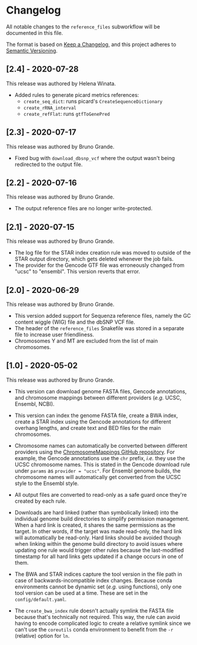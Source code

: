 # Changelog

All notable changes to the `reference_files` subworkflow will be documented in this file.

The format is based on [Keep a Changelog](https://keepachangelog.com/en/1.0.0/),
and this project adheres to [Semantic Versioning](https://semver.org/spec/v2.0.0.html).

## [2.4] - 2020-07-28

This release was authored by Helena Winata.

- Added rules to generate picard metrics references:
    - `create_seq_dict`: runs picard's `CreateSequenceDictionary`
    - `create_rRNA_interval`
    - `create_refFlat`: runs `gtfToGenePred`


## [2.3] - 2020-07-17

This release was authored by Bruno Grande.

- Fixed bug with `download_dbsnp_vcf` where the output wasn't being redirected to the output file.

## [2.2] - 2020-07-16

This release was authored by Bruno Grande.

- The output reference files are no longer write-protected. 

## [2.1] - 2020-07-15

This release was authored by Bruno Grande.

- The log file for the STAR index creation rule was moved to outside of the STAR output directory, which gets deleted whenever the job fails.
- The provider for the Gencode GTF file was erroneously changed from "ucsc" to "ensembl". This version reverts that error. 

## [2.0] - 2020-06-29

This release was authored by Bruno Grande.

- This version added support for Sequenza reference files, namely the GC content wiggle (WIG) file and the dbSNP VCF file.
- The header of the `reference_files` Snakefile was stored in a separate file to increase user friendliness.
- Chromosomes Y and MT are excluded from the list of main chromosomes.

## [1.0] - 2020-05-02

This release was authored by Bruno Grande.

- This version can download genome FASTA files, Gencode annotations, and chromosome mappings between different providers (_e.g._ UCSC, Ensembl, NCBI).

- This version can index the genome FASTA file, create a BWA index, create a STAR index using the Gencode annotations for different overhang lengths, and create text and BED files for the main chromosomes.

- Chromosome names can automatically be converted between different providers using the [ChromosomeMappings GitHub repository](https://github.com/BrunoGrandePhD/ChromosomeMappings). For example, the Gencode annotations use the `chr` prefix, _i.e._ they use the UCSC chromosome names. This is stated in the Gencode download rule under `params` as `provider = "ucsc"`. For Ensembl genome builds, the chromosome names will automatically get converted from the UCSC style to the Ensembl style.

- All output files are converted to read-only as a safe guard once they're created by each rule.

- Downloads are hard linked (rather than symbolically linked) into the individual genome build directories to simplify permission management. When a hard link is created, it shares the same permissions as the target. In other words, if the target was made read-only, the hard link will automatically be read-only. Hard links should be avoided though when linking within the genome build directory to avoid issues where updating one rule would trigger other rules because the last-modified timestamp for all hard links gets updated if a change occurs in one of them. 

- The BWA and STAR indices capture the tool version in the file path in case of backwards-incompatible index changes. Because conda environments cannot be dynamic set (_e.g._ using functions), only one tool version can be used at a time. These are set in the `config/default.yaml`.

- The `create_bwa_index` rule doesn't actually symlink the FASTA file because that's technically not required. This way, the rule can avoid having to encode complicated logic to create a relative symlink since we can't use the `coreutils` conda environment to benefit from the `-r` (relative) option for `ln`. 
